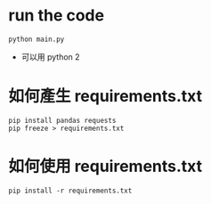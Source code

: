# run the code
```
python main.py
```
* 可以用 python 2
# 如何產生 requirements.txt
```
pip install pandas requests
pip freeze > requirements.txt
```
# 如何使用 requirements.txt
```
pip install -r requirements.txt
```
